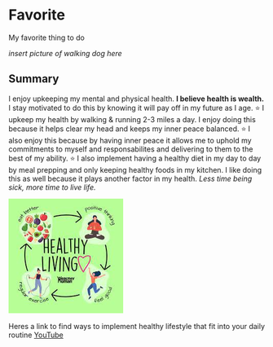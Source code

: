 # Favorite
My favorite thing to do

*insert picture of walking dog here*
## Summary 
I enjoy upkeeping my mental and physical health. **I believe health is wealth.** I stay motivated to do this by knowing it will pay off in my future as I age. 
⭐ I upkeep my health by walking & running 2-3 miles a day. I enjoy doing this because it helps clear my head and keeps my inner peace balanced.
⭐ I also enjoy this because by having inner peace it allows me to uphold my commitments to myself and responsabilites and delivering to them to the best of my ability.
⭐ I also implement having a healthy diet in my day to day by meal prepping and only keeping healthy foods in my kitchen. I like doing this as well because it plays another factor in my health. *Less time being sick, more time to live life.*
   
![Healthy](Healthy.jpg)

Heres a link to find ways to implement healthy lifestyle that fit into your daily routine 
[YouTube](https://www.youtube.com/)
